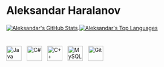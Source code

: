 # Aleksandar Haralanov

<a href="https://github.com/anuraghazra/github-readme-stats">
    <img align="center" src="https://github-readme-stats.vercel.app/api?username=aleksandarharalanov&show_icons=true&theme=github_dark&hide_title=true" alt="Aleksandar's GitHub Stats" />
</a>
<a href="https://github.com/anuraghazra/github-readme-stats">
    <img align="center" src="https://github-readme-stats.vercel.app/api/top-langs/?username=aleksandarharalanov&layout=compact&theme=github_dark" alt="Aleksandar's Top Languages" />
</a>

#

<div style="text-align:left;">
    <img src="https://cdn.jsdelivr.net/gh/devicons/devicon@latest/icons/java/java-original.svg" alt="Java" width="40px" style="padding-right:10px;" />
    <img src="https://cdn.jsdelivr.net/gh/devicons/devicon@latest/icons/csharp/csharp-original.svg" alt="C#" width="40px" style="padding-right:10px;" />
    <img src="https://cdn.jsdelivr.net/gh/devicons/devicon@latest/icons/cplusplus/cplusplus-original.svg" alt="C++" width="40px" style="padding-right:10px;" />
    <img src="https://cdn.jsdelivr.net/gh/devicons/devicon@latest/icons/mysql/mysql-original.svg" alt="MySQL" width="40px" style="padding-right:10px;" />
    <img src="https://cdn.jsdelivr.net/gh/devicons/devicon@latest/icons/git/git-original.svg" alt="Git" width="40px" style="padding-right:10px;" />
</div>
